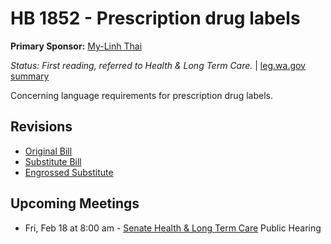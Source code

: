 # HB 1852 - Prescription drug labels
**Primary Sponsor:** [My-Linh Thai](/person/leg/thai_my.md)

*Status: First reading, referred to Health & Long Term Care.* | [leg.wa.gov summary](https://app.leg.wa.gov/billsummary?BillNumber=1852&Year=2021)

Concerning language requirements for prescription drug labels.

## Revisions
* [Original Bill](1/)
* [Substitute Bill](S/)
* [Engrossed Substitute](S.E/)

## Upcoming Meetings
* Fri, Feb 18 at 8:00 am - [Senate Health & Long Term Care](/senate/2021-22/HLTC/) Public Hearing